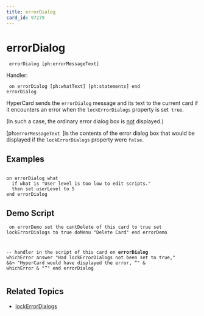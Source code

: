 ```yaml
---
title: errorDialog
card_id: 97279
---
```


# errorDialog

<code><pre>
errorDialog [ph:errorMessageText]
</pre></code>

Handler:

<code><pre>
on errorDialog [ph:whatText]
  [ph:statements]
end errorDialog
</pre></code>

HyperCard sends the <code>errorDialog</code> message and its text to the current card if it encounters an error when the <code>lockErrorDialogs</code> property is set<code> true</code>.

(In such a case, the ordinary error dialog box is <u>not</u> displayed.) 

 [ph:<code>errorMessageText </code>]is the contents of the error dialog box that would be displayed if the <code>lockErrorDialogs</code> property were <code>false</code>. 


## Examples

```

on errorDialog what
  if what is "User level is too low to edit scripts." 
  then set userLevel to 5
end errorDialog
```

## Demo Script

<code><pre>
on errorDemo
  set the cantDelete of this card to true
  set lockErrorDialogs to true
  doMenu "Delete Card"
end errorDemo

-- handler in the script of this card
on <b>errorDialog</b> whichError
  answer "Had lockErrorDialogs not been set to true," &&¬
  "HyperCard would have displayed the error, “" & whichError & "”"
end errorDialog
</pre></code>

## Related Topics

* [lockErrorDialogs](/HyperTalkReference/properties/lockErrorDialogs)
